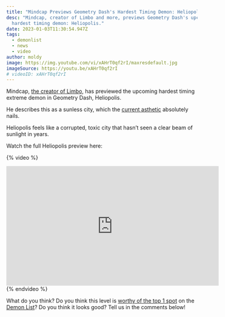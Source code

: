 ```yaml
---
title: "Mindcap Previews Geometry Dash's Hardest Timing Demon: Heliopolis"
desc: "Mindcap, creator of Limbo and more, previews Geometry Dash's upcoming
  hardest timing demon: Heliopolis."
date: 2023-01-03T11:30:54.947Z
tags:
  - demonlist
  - news
  - video
author: moldy
image: https://img.youtube.com/vi/xAHrT0qf2rI/maxresdefault.jpg
imageSource: https://youtu.be/xAHrT0qf2rI
# videoID: xAHrT0qf2rI
---
```

Mindcap, [the creator of Limbo](/posts/geometry-dash-top-5-extreme-demon-limbo-verified-by-bgram/), has previewed the upcoming hardest timing extreme demon in Geometry Dash, Heliopolis.

He describes this as a sunless city, which the [current asthetic](https://youtu.be/xAHrT0qf2rI) absolutely nails.

Heliopolis feels like a  corrupted, toxic city that hasn’t seen a clear beam of sunlight in years.

Watch the full Heliopolis preview here:

{% video %}
<iframe width="560" height="315" src="https://www.youtube.com/embed/xAHrT0qf2rI" title="YouTube video player" frameborder="0" allow="accelerometer; autoplay; clipboard-write; encrypted-media; gyroscope; picture-in-picture" allowfullscreen></iframe>
{% endvideo %}

What do you think? Do you think this level is [worthy of the top 1 spot](/posts/geometry-dash-levels-what-is-the-hardest-level-ever-made/) on the [Demon List](/posts/geometry-dash-demon-list-what-are-the-top-extreme-demons-2022/)? Do you think it looks good? Tell us in the comments below!